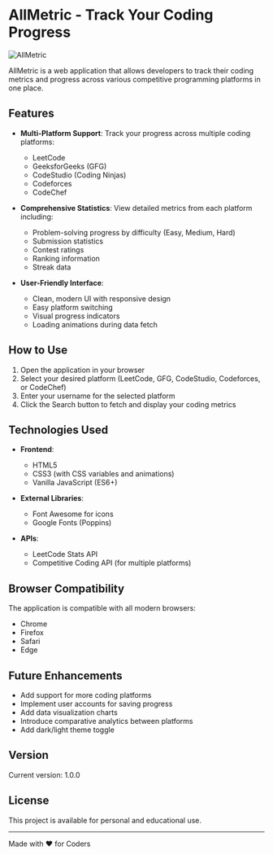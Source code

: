 # AllMetric - Track Your Coding Progress

![AllMetric](https://img.icons8.com/color/48/000000/source-code.png) 

AllMetric is a web application that allows developers to track their coding metrics and progress across various competitive programming platforms in one place.

## Features

- **Multi-Platform Support**: Track your progress across multiple coding platforms:
  - LeetCode
  - GeeksforGeeks (GFG)
  - CodeStudio (Coding Ninjas)
  - Codeforces
  - CodeChef

- **Comprehensive Statistics**: View detailed metrics from each platform including:
  - Problem-solving progress by difficulty (Easy, Medium, Hard)
  - Submission statistics
  - Contest ratings
  - Ranking information
  - Streak data

- **User-Friendly Interface**: 
  - Clean, modern UI with responsive design
  - Easy platform switching
  - Visual progress indicators
  - Loading animations during data fetch

## How to Use

1. Open the application in your browser
2. Select your desired platform (LeetCode, GFG, CodeStudio, Codeforces, or CodeChef)
3. Enter your username for the selected platform
4. Click the Search button to fetch and display your coding metrics

## Technologies Used

- **Frontend**: 
  - HTML5
  - CSS3 (with CSS variables and animations)
  - Vanilla JavaScript (ES6+)

- **External Libraries**:
  - Font Awesome for icons
  - Google Fonts (Poppins)

- **APIs**:
  - LeetCode Stats API
  - Competitive Coding API (for multiple platforms)

## Browser Compatibility

The application is compatible with all modern browsers:
- Chrome
- Firefox
- Safari
- Edge

## Future Enhancements

- Add support for more coding platforms
- Implement user accounts for saving progress
- Add data visualization charts
- Introduce comparative analytics between platforms
- Add dark/light theme toggle

## Version

Current version: 1.0.0

## License

This project is available for personal and educational use.

---

Made with ❤️ for Coders 